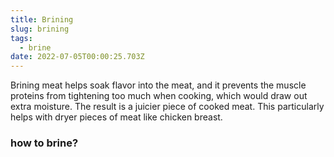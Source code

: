 ```yaml
---
title: Brining
slug: brining
tags:
  - brine
date: 2022-07-05T00:00:25.703Z
---
```

Brining meat helps soak flavor into the meat, and it prevents the muscle proteins from tightening too much when cooking, which would draw out extra moisture. The result is a juicier piece of cooked meat. This particularly helps with dryer pieces of meat like chicken breast.

### how to brine?